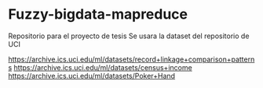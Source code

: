 # Fuzzy-bigdata-mapreduce
Repositorio para el proyecto de tesis
Se usara la dataset del repositorio de UCI


https://archive.ics.uci.edu/ml/datasets/record+linkage+comparison+patterns
https://archive.ics.uci.edu/ml/datasets/census+income
https://archive.ics.uci.edu/ml/datasets/Poker+Hand
